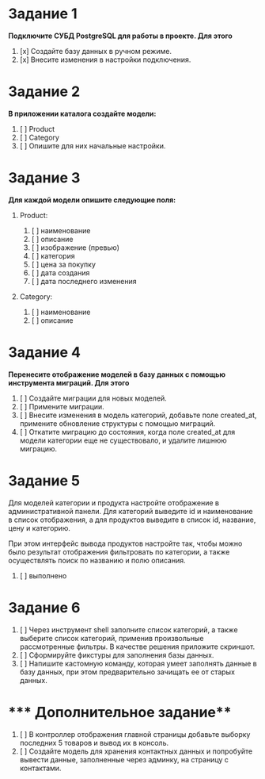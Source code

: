 # **Задание 1**

**Подключите СУБД PostgreSQL для работы в проекте. Для этого**

1. [x] Создайте базу данных в ручном режиме.
2. [x] Внесите изменения в настройки подключения.

# **Задание 2**

**В приложении каталога создайте модели:**

1. [ ] Product
2. [ ] Category
3. [ ] Опишите для них начальные настройки.

# **Задание 3**

**Для каждой модели опишите следующие поля:**

1. Product:
   1. [ ] наименование
   2. [ ] описание
   3. [ ] изображение (превью)
   4. [ ] категория
   5. [ ] цена за покупку
   6. [ ] дата создания
   7. [ ] дата последнего изменения
   
2. Category:
   1. [ ] наименование
   2. [ ] описание

# **Задание 4**

**Перенесите отображение моделей в базу данных с помощью инструмента миграций. Для этого**

1. [ ]  Создайте миграции для новых моделей.
2. [ ]  Примените миграции.
3. [ ]  Внесите изменения в модель категорий, добавьте поле created_at, примените обновление структуры с помощью миграций.
4. [ ]  Откатите миграцию до состояния, когда поле created_at для модели категории еще не существовало, и удалите лишнюю миграцию.

# **Задание 5**

Для моделей категории и продукта настройте отображение в административной панели. Для категорий выведите id и наименование в список отображения, а для продуктов выведите в список id, название, цену и категорию.

При этом интерфейс вывода продуктов настройте так, чтобы можно было результат отображения фильтровать по категории, а также осуществлять поиск по названию и полю описания.
1. [ ] выполнено

# **Задание 6**

1. [ ] Через инструмент shell заполните список категорий, а также выберите список категорий, применив произвольные рассмотренные фильтры. В качестве решения приложите скриншот.
2. [ ] Сформируйте фикстуры для заполнения базы данных.
3. [ ] Напишите кастомную команду, которая умеет заполнять данные в базу данных, при этом предварительно зачищать ее от старых данных.


# *** Дополнительное задание**

1. [ ] В контроллер отображения главной страницы добавьте выборку последних 5 товаров и вывод их в консоль.
2. [ ] Создайте модель для хранения контактных данных и попробуйте вывести данные, заполненные через админку, на страницу с контактами.